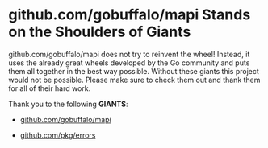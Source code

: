 # github.com/gobuffalo/mapi Stands on the Shoulders of Giants

github.com/gobuffalo/mapi does not try to reinvent the wheel! Instead, it uses the already great wheels developed by the Go community and puts them all together in the best way possible. Without these giants this project would not be possible. Please make sure to check them out and thank them for all of their hard work.

Thank you to the following **GIANTS**:


* [github.com/gobuffalo/mapi](https://godoc.org/github.com/gobuffalo/mapi)

* [github.com/pkg/errors](https://godoc.org/github.com/pkg/errors)
